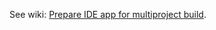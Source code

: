 See wiki: [Prepare IDE app for multiproject build](../../../../wiki/Prepare-IDE-app-for-multiproject-build).
